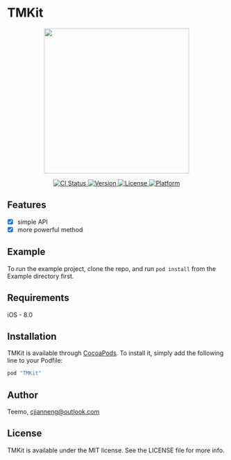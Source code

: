 # TMKit

<p align="center">
  <img src="https://avatars1.githubusercontent.com/u/28727841?v=3&s=600" width=334 />
</p>

<p align="center">
    <a href="http://cocoapods.org/pods/TMKit)">
        <img src="https://img.shields.io/travis/rust-lang/rust.svg" alt="CI Status">
    </a>
    <a href="http://cocoapods.org/pods/TMKit">
        <img src="https://img.shields.io/cocoapods/v/TMKit.svg?style=flat" alt="Version">
    </a>
    <a href="https://github.com/TMKit/TMKit/blob/master/LICENSE">
        <img src="https://img.shields.io/packagist/l/doctrine/orm.svg" alt="License">
    </a>
    <a href="https://www.apple.com/nl/ios/">
        <img src="https://img.shields.io/badge/support-ios8%2B-orange.svg)" alt="Platform">
    </a>
</p>


## Features

- [x] simple API
- [x] more powerful method

## Example

To run the example project, clone the repo, and run `pod install` from the Example directory first.

## Requirements

iOS - 8.0

## Installation

TMKit is available through [CocoaPods](http://cocoapods.org). To install
it, simply add the following line to your Podfile:

```ruby
pod "TMKit"
```

## Author

Teemo, cjianneng@outlook.com

## License

TMKit is available under the MIT license. See the LICENSE file for more info.
